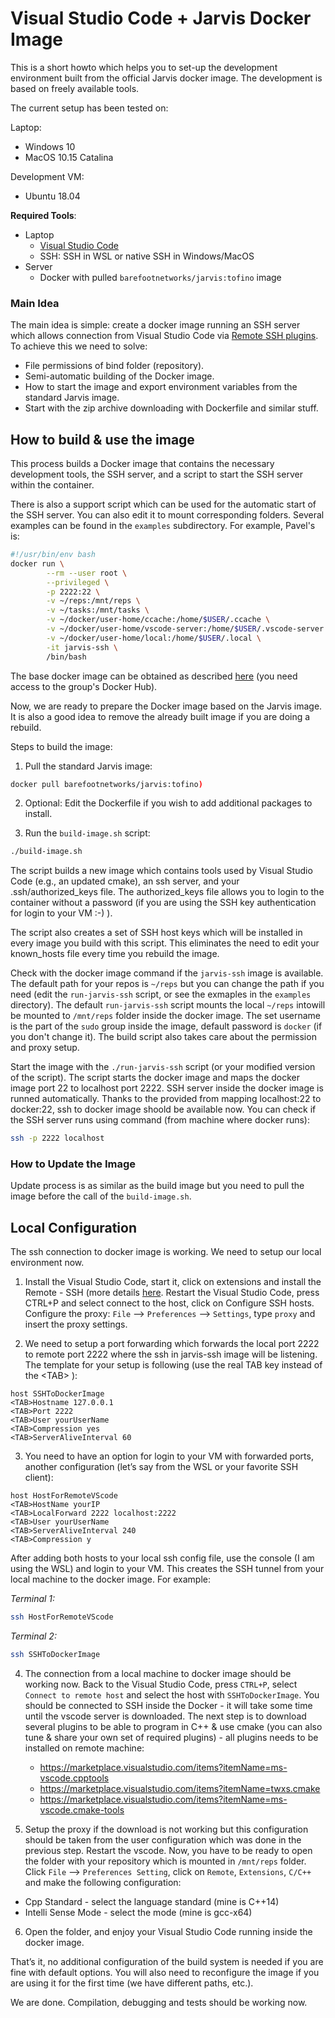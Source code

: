 # Visual Studio Code + Jarvis Docker Image

This is a short howto which helps you to set-up the development environment
built from the official Jarvis docker image. The development is based on freely
available tools.

The current setup has been tested on:

Laptop:
* Windows 10
* MacOS 10.15 Catalina

Development VM:
* Ubuntu 18.04

**Required Tools**:

* Laptop
  * [Visual Studio Code](https://code.visualstudio.com/)
  * SSH: SSH in WSL or native SSH in Windows/MacOS
* Server
  * Docker with pulled `barefootnetworks/jarvis:tofino` image

### Main Idea

The main idea is simple: create a docker image running an SSH server which
allows connection from Visual Studio Code via [Remote SSH
plugins](https://code.visualstudio.com/docs/remote/ssh).  To achieve this we
need to solve:

* File permissions of bind folder (repository).
* Semi-automatic building of the Docker image.
* How to start the image and export environment variables from the standard
  Jarvis image.
* Start with the zip archive downloading with Dockerfile and similar stuff.

## How to build & use the image

This process builds a Docker image that contains the necessary development
tools, the SSH server, and a script to start the SSH server within the
container.

There is also a support script which can be used for the automatic start of the
SSH server. You can also edit it to mount corresponding folders. Several
examples can be found in the `examples` subdirectory. For example, Pavel's is:

```bash
#!/usr/bin/env bash
docker run \
        --rm --user root \
        --privileged \
        -p 2222:22 \
        -v ~/reps:/mnt/reps \
        -v ~/tasks:/mnt/tasks \
        -v ~/docker/user-home/ccache:/home/$USER/.ccache \
        -v ~/docker/user-home/vscode-server:/home/$USER/.vscode-server \
        -v ~/docker/user-home/local:/home/$USER/.local \
        -it jarvis-ssh \
        /bin/bash
```

The base docker image can be obtained as described
[here](https://github.com/barefootnetworks/P4/wiki/Building-and-testing-bf-p4c-compilers-in-docker#setting-updocker-and-docker-hub)
(you need access to the group's Docker Hub).

Now, we are ready to prepare the Docker image based on the Jarvis image.  It is
also a good idea to remove the already built image if you are doing a rebuild.

Steps to build the image:

1. Pull the standard Jarvis image:

```bash
docker pull barefootnetworks/jarvis:tofino)
```

2. Optional: Edit the Dockerfile if you wish to add additional packages to install.

3. Run the `build-image.sh` script:

```bash
./build-image.sh
```

The script builds a new image which contains tools used by Visual Studio Code
(e.g., an updated cmake), an ssh server, and your .ssh/authorized\_keys file.
The authorized\_keys file allows you to login to the container without a
password (if you are using the SSH key authentication for login to your VM :-) ).

The script also creates a set of SSH host keys which will be installed in every
image you build with this script. This eliminates the need to edit your
known\_hosts file every time you rebuild the image.

Check with the docker image command if the `jarvis-ssh` image is available. The default path for your repos is `~/reps` but you can
change the path if you need (edit the `run-jarvis-ssh` script, or see the exmaples in the `examples` directory).
The default `run-jarvis-ssh` script mounts the local `~/reps` intowill be mounted to `/mnt/reps` folder inside the docker image. 
The set username is the part of the `sudo` group inside the image, default password is `docker` (if you don't change it).
The build script also takes care about the permission and proxy setup.

Start the image with the `./run-jarvis-ssh` script (or your modified version of the script). The script starts the docker image and
maps the docker image port 22 to localhost port 2222. SSH server inside the docker image is runned automatically.
Thanks to the provided from mapping localhost:22 to docker:22, ssh to docker image shoold be available now.
You can check if the SSH server runs using command (from machine where docker runs):

```bash
ssh -p 2222 localhost
```

### How to Update the Image

Update process is as similar as the build image but you need to pull the image before the call of the `build-image.sh`.

## Local Configuration

The ssh connection to docker image is working. We need to setup our local environment now. 

1. Install the Visual Studio Code, start it, click on extensions and install the Remote - SSH (more details [here](https://code.visualstudio.com/docs/remote/ssh). 
Restart the Visual Studio Code, press CTRL+P and select connect to the host, click on Configure SSH hosts. Configure the proxy: 
`File` --> `Preferences` --> `Settings`, type `proxy` and insert the proxy settings.

2. We need to setup a port forwarding which forwards the local port 2222 to remote port 2222 where the ssh in jarvis-ssh image will be
listening. The template for your setup is following (use the real TAB key instead of the \<TAB\> ):

```
host SSHToDockerImage
<TAB>Hostname 127.0.0.1
<TAB>Port 2222
<TAB>User yourUserName
<TAB>Compression yes
<TAB>ServerAliveInterval 60
```

3. You need to have an option for login to your VM with forwarded ports, another configuration (let’s say from the WSL or your favorite SSH client): 

```
host HostForRemoteVScode
<TAB>HostName yourIP
<TAB>LocalForward 2222 localhost:2222
<TAB>User yourUserName
<TAB>ServerAliveInterval 240
<TAB>Compression y
```

After adding both hosts to your local ssh config file, use the console (I am using the WSL) and login to your VM. This creates the 
SSH tunnel from your local machine to the docker image. For example:

_Terminal 1:_ 

```bash
ssh HostForRemoteVScode
```

_Terminal 2:_

```bash
ssh SSHToDockerImage
```

4. The connection from a local machine to docker image should be working now. Back to the Visual Studio Code, press `CTRL+P`, select
`Connect to remote host` and select the host with `SSHToDockerImage`. You should be connected to SSH inside the Docker - it will take 
some time until the vscode server is downloaded. The next step is to download several plugins to be able
to program in C++ & use cmake (you can also tune & share your own set of required plugins) - all plugins needs to be installed
on remote machine:  

    - https://marketplace.visualstudio.com/items?itemName=ms-vscode.cpptools
    - https://marketplace.visualstudio.com/items?itemName=twxs.cmake
    - https://marketplace.visualstudio.com/items?itemName=ms-vscode.cmake-tools

5. Setup the proxy if the download is not working but this configuration should be taken from the user configuration which was done in
the previous step. Restart the vscode. Now, you have to be ready to open the folder with your repository which is mounted
in `/mnt/reps` folder. Click `File` --> `Preferences Setting`, click on `Remote`, `Extensions`, `C/C++` and make
the following configuration:

* Cpp Standard - select the language standard (mine is C++14)
* Intelli Sense Mode - select the mode (mine is gcc-x64)

6. Open the folder, and enjoy your Visual Studio Code running inside the docker image.

That’s it, no additional configuration of the build system is needed if you are fine with default options. You will also need to
reconfigure the image if you are using it for the first time (we have different paths, etc.).

We are done. Compilation, debugging and tests should be working now. 
